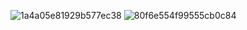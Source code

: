 
![1a4a05e81929b577ec38](https://github.com/theducdev/UnscrambleApplication/assets/133885489/71b30d4a-c6ca-4667-80d8-5c89edeaa5a5)
![80f6e554f99555cb0c84](https://github.com/theducdev/UnscrambleApplication/assets/133885489/81ab3f71-0059-453e-a1b9-c242bd68ebd1)
